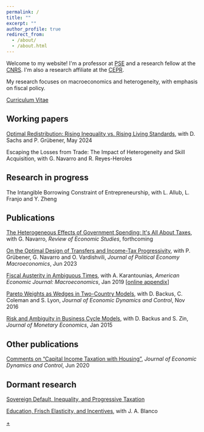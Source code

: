 ```yaml
---
permalink: /
title: ""
excerpt: ""
author_profile: true
redirect_from: 
  - /about/
  - /about.html
---
```


Welcome to my website! I'm a professor at [PSE](https://www.parisschoolofeconomics.eu/en/) and a research fellow at the [CNRS](https://cnrs.fr/en/). I'm also a research affiliate at the [CEPR](https://cepr.org/). 

My research focuses on macroeconomics and heterogeneity, with emphasis on fiscal policy.

[Curriculum Vitae](/files/CV_AxelleFerriere.pdf)


## Working papers

[Optimal Redistribution: Rising Inequality vs. Rising Living Standards](/files/FGS_202405.pdf), with D. Sachs and P. Grübener, May 2024

Escaping the Losses from Trade: The Impact of Heterogeneity and Skill Acquisition, with G. Navarro and R. Reyes-Heroles


## Research in progress

The Intangible Borrowing Constraint of Entrepreneurship, with L. Allub, L. Franjo and Y. Zheng


## Publications

[The Heterogeneous Effects of Government Spending: It's All About Taxes](/files/HEFP_FN_20240301.pdf), with G. Navarro, _Review of Economic Studies_, forthcoming

[On the Optimal Design of Transfers and Income-Tax Progressivity](/files/FGNV_Draft_2022.10.pdf), with P. Grübener, G. Navarro and O. Vardishvili, _Journal of Political Economy Macroeconomics_, Jun 2023

[Fiscal Austerity in Ambiguous Times](https://www.aeaweb.org/articles?id=10.1257/mac.20160085), with A. Karantounias, _American Economic Journal: Macroeconomics_, Jan 2019 [[online appendix](/files/fiscal_austerity_online.pdf)]

[Pareto Weights as Wedges in Two-Country Models](https://www.sciencedirect.com/science/article/abs/pii/S0165188916300501), with D. Backus, C. Coleman and S. Lyon, _Journal of Economic Dynamics and Control_, Nov 2016

[Risk and Ambiguity in Business Cycle Models](https://www.sciencedirect.com/science/article/pii/S0304393214001810), with D. Backus and S. Zin, _Journal of Monetary Economics_, Jan 2015


## Other publications

[Comments on “Capital Income Taxation with Housing”](https://www.sciencedirect.com/science/article/abs/pii/S0165188920300531), _Journal of Economic Dynamics and Control_, Jun 2020


## Dormant research

[Sovereign Default, Inequality, and Progressive Taxation](/files/Ferriere_default_2015.pdf)

[Education, Frisch Elasticity, and Incentives](/files/BlancoFerriere_201312.pdf), with J. A. Blanco


[+](https://us02web.zoom.us/j/5427972694) 



